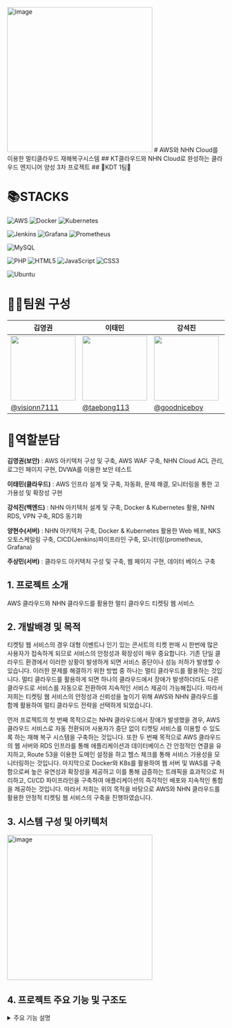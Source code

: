 <img width="336" alt="image" src="https://github.com/user-attachments/assets/5649c53b-d0a9-45e6-98ab-5d0c59721638">
# AWS와 NHN Cloud를 이용한 멀티클라우드 재해복구시스템
## KT클라우드와 NHN Cloud로 완성하는 클라우드 엔지니어 양성 3차 프로젝트 
## 🦁KDT 1팀🐯
<h1>📚STACKS</h1>

![AWS](https://img.shields.io/badge/AWS-%23FF9900.svg?style=for-the-badge&logo=amazon-aws&logoColor=white)
![Docker](https://img.shields.io/badge/docker-%230db7ed.svg?style=for-the-badge&logo=docker&logoColor=white)
![Kubernetes](https://img.shields.io/badge/kubernetes-%23326ce5.svg?style=for-the-badge&logo=kubernetes&logoColor=white)

![Jenkins](https://img.shields.io/badge/jenkins-%232C5263.svg?style=for-the-badge&logo=jenkins&logoColor=white)
![Grafana](https://img.shields.io/badge/grafana-%23F46800.svg?style=for-the-badge&logo=grafana&logoColor=white)
![Prometheus](https://img.shields.io/badge/Prometheus-E6522C?style=for-the-badge&logo=Prometheus&logoColor=white)

![MySQL](https://img.shields.io/badge/mysql-4479A1.svg?style=for-the-badge&logo=mysql&logoColor=white)

![PHP](https://img.shields.io/badge/php-%23777BB4.svg?style=for-the-badge&logo=php&logoColor=white)
![HTML5](https://img.shields.io/badge/html5-%23E34F26.svg?style=for-the-badge&logo=html5&logoColor=white)
![JavaScript](https://img.shields.io/badge/javascript-%23323330.svg?style=for-the-badge&logo=javascript&logoColor=%23F7DF1E)
![CSS3](https://img.shields.io/badge/css3-%231572B6.svg?style=for-the-badge&logo=css3&logoColor=white)

![Ubuntu](https://img.shields.io/badge/Ubuntu-E95420?style=for-the-badge&logo=ubuntu&logoColor=white)


# 👨‍💻팀원 구성

| 김영권     | 이태민    | 강석진   | 양현수    | 주상민   |
|--------------|--------------|--------------|--------------|--------------|
| <img src="https://avatars.githubusercontent.com/u/169283479?v=4" width="150" height="150"/> | <img src="https://avatars.githubusercontent.com/u/105273042?v=4" width="150" height="150"/> | <img src="https://avatars.githubusercontent.com/u/105378841?v=4" width="150" height="150"/> | <img src="https://avatars.githubusercontent.com/u/110795226?v=4" width="150" height="150"/> | <img src="https://avatars.githubusercontent.com/u/158993111?v=4" width="150" height="150"/> |
| [@visionn7111](https://github.com/visionn7111) | [@taebong113](https://github.com/taebong113) | [@goodniceboy](https://github.com/goodniceboy) | [@Dkdneidi](https://github.com/Dkdneidi) | [@sangmin310](https://github.com/sangmin310) |

# 🤸역할분담
**김영권(보안)** : AWS 아키텍처 구성 및 구축, AWS WAF 구축, NHN Cloud ACL 관리, 로그인 페이지 구현, DVWA를 이용한 보안 테스트

**이태민(클라우드)** : AWS 인프라 설계 및 구축, 자동화, 문제 해결, 모니터링을 통한 고가용성 및 확장성 구현

**강석진(백엔드)** : NHN 아키텍처 설계 및 구축, Docker & Kubernetes 활용, NHN RDS, VPN 구축, RDS 동기화

**양현수(서버)** : NHN 아키텍처 구축, Docker & Kubernetes 활용한 Web 배포, NKS 오토스케일링 구축, CICD(Jenkins)파이프라인 구축, 모니터링(prometheus, Grafana)

**주상민(서버)** : 클라우드 아키텍처 구성 및 구축, 웹 페이지 구현, 데이터 베이스 구축

## 1. 프로젝트 소개
AWS 클라우드와 NHN 클라우드를 활용한 멀티 클라우드 티켓팅 웹 서비스

## 2. 개발배경 및 목적
티켓팅 웹 서비스의 경우 대형 이벤트나 인기 있는 콘서트의 티켓 판매 시 한번에 많은 사용자가 접속하게 되므로 서비스의 안정성과 확장성이 매우 중요합니다. 기존 단일 클라우드 환경에서 이러한 상황이 발생하게 되면 서비스 중단이나 성능 저하가 발생할 수 있습니다.
이러한 문제를 해결하기 위한 방법 중 하나는 멀티 클라우드를 활용하는 것입니다. 멀티 클라우드를 활용하게 되면 하나의 클라우드에서 장애가 발생하더라도 다른 클라우드로 서비스를 자동으로 전환하여 지속적인 서비스 제공이 가능해집니다. 따라서 저희는 티켓팅 웹 서비스의 안정성과 신뢰성을 높이기 위해 AWS와 NHN 클라우드를 함께 활용하여 멀티 클라우드 전략을 선택하게 되었습니다.

먼저 프로젝트의 첫 번째 목적으로는 NHN 클라우드에서 장애가 발생했을 경우, AWS 클라우드 서비스로 자동 전환되어 사용자가 중단 없이 티켓팅 서비스를 이용할 수 있도록 하는 재해 복구 시스템을 구축하는 것입니다. 또한 두 번째 목적으로 AWS 클라우드의 웹 서버와 RDS 인프라를 통해 애플리케이션과 데이터베이스 간 안정적인 연결을 유지하고, Route 53을 이용한 도메인 설정을 하고 헬스 체크를 통해 서비스 가용성을 모니터링하는 것입니다. 마지막으로 Docker와 K8s를 활용하여 웹 서버 및 WAS를 구축함으로써 높은 유연성과 확장성을 제공하고 이를 통해 급증하는 트래픽을 효과적으로 처리하고, CI/CD 파이프라인을 구축하여 애플리케이션의 즉각적인 배포와 지속적인 통합을 제공하는 것입니다. 
따라서 저희는 위의 목적을 바탕으로 AWS와 NHN 클라우드를 활용한 안정적 티켓팅 웹 서비스의 구축을 진행하였습니다.

## 3. 시스템 구성 및 아키텍처
<img width="336" alt="image" src="https://github.com/user-attachments/assets/aae70d17-932d-43e9-8736-70ef487617ff">

## 4. 프로젝트 주요 기능 및 구조도
<details>
<summary>주요 기능 설명</summary>
<div markdown="1">       

### AWS - VPN
- 고객 게이트웨이 IP 주소는 `133.186.151.102`(NHN측 VPN 서버)  
  이를 통해 VPN 연결이 이루어짐.
- 해당 VPN은 두 개의 터널로 구성되어 있으며 각 터널은 up 상태를 유지.

### AWS – Application Load Balancer
- 로드밸런서는 웹 서버와 보안 테스트 서버를 관리하는 두 개의 대상 그룹을 설정.
- 평상시에는 웹 서버 대상 그룹에 있는 `web1`과 `web2`로 트래픽 전달.
- 특정 보안 테스트를 위해 도메인 뒤에 `/DVWA` 경로를 사용하면 보안 테스트 서버 DVWA로 트래픽 전달.
- 이렇게 설정하여 평상시에는 웹 서버로 로드밸런싱하고, 보안 테스트 필요시 보안 테스트 서버에만 로드밸런싱 가능.

### AWS – Load Balancer 매핑 정보
- 다중 가용 영역 구성 → 해당 로드 밸런서는 다중 가용 영역에 걸쳐 설정.
- a, c 가용 영역에 각각 서브넷이 매핑되어 있어, 트래픽의 가용성과 내결함성을 보장.
- 각 서브넷은 로드 밸런서가 트래픽을 분산시키는 데 사용.

### AWS – Load Balancer Target Group 설정
- 타겟 그룹 이름: `project-target-group`
- 로드 밸런서: `project-elb`
- 트래픽 포트: `HTTP(80)`
- 대상 유형: `EC2 인스턴스`

### AWS – Load Balancer 대상 인스턴스 상태
- 총 인스턴스 수: 2개
- `webserver1`: ap-northeast-2a 가용 영역
- `webserver2`: ap-northeast-2c 가용 영역
- 상태: 모든 인스턴스 정상(Healthy)

### AWS – Load Balancer 주요 특징
- **고가용성**: 두 개 이상의 가용 영역에 배포된 인스턴스들에 트래픽을 분산.
- **상태 확인**: 로드 밸런서는 정상 인스턴스로만 트래픽을 분산.

### AWS – Auto Scaling
- Auto Scaling은 트래픽에 따라 서버 인스턴스 수를 자동으로 조절.  
  트래픽이 증가하면 인스턴스를 추가로 생성하고, 감소하면 불필요한 인스턴스 종료 → 서비스의 안정성을 유지하고 비용을 절감.
- 원하는 용량이 2개로 설정되어 있으므로, 현재 Healthy 상태의 두 인스턴스가 정상적으로 작동하고 있는 것은 예상된 상황.
- 최대 용량이 3개이므로, 추가적인 인스턴스를 생성할 수 있는 상황이지만 현재 Healthy 상태의 인스턴스는 2개로 유지 → 이는 오토스케일링 그룹이 정상적으로 설정된 대로 동작하고 있다는 것을 의미.
- Unhealthy 상태의 인스턴스가 Terminating 중이므로, 이 인스턴스가 종료되면 원하는 용량인 2개를 유지.

### AWS – RDS
- 엔드포인트로 인스턴스에서 접속.
- 프리티어 – 다중 AZ 배포 X.
- 외부에서 접근 X.

### AWS – EC2 Web Server Instance
- `webserver1`, `webserver2` 두 개의 인스턴스 존재.
- `webserver1`은 Ubuntu, `webserver2`는 Apache.
- 로드밸런싱을 통해 웹 트래픽 부하 분산.

### AWS – EC2 Web 보안 테스트 서버
- DVWA는 보안 연구자와 개발자들이 웹 애플리케이션의 보안 취약점을 학습하고 실습할 수 있도록 설계된 오픈 소스 애플리케이션.
- 웹 방화벽 기능이 정상적으로 작동하는지 확인 가능.
- SQL Injection, XSS 등 테스트 가능.

### AWS – WAF 구조
- AWS WAF를 로드밸런서와 연동 후 ACL을 사용해 보안 규칙을 추가하여 특정 트래픽 제어가 가능.
- AWS가 제공하는 규칙 또는 직접 설정한 규칙을 통해 자유롭게 웹 보안 기능을 추가/제거 가능.
- CloudWatch와 통합되어 있어 실시간으로 로그를 분석하고 경고를 설정할 수 있음. 이를 통해 보안 이벤트를 빠르게 인지하고 대응할 수 있음.

### AWS – WAF 규칙(AWS에서 제공하는 규칙)
- `AWSManagedRulesAdminProtectionRuleSet`: 관리자 페이지와 관련된 취약점을 보호하고 악성 접근을 차단.
- `AWSManagedRulesCommonRuleSet`: 일반적인 웹 공격을 방어. (예를 들어, XSS, CSRF 방어)
- `AWSManagedRulesLinuxRuleSet`: Linux 기반 서버에서 자주 발생하는 공격 패턴을 차단.
- `AWSManagedRulesPHPRuleSet`: PHP 애플리케이션에 특화된 공격 (예를 들어 코드 인젝션을 방어).
- `AWSManagedRulesSQLiRuleSet`: SQL 인젝션 공격을 방어.

### AWS – WAF 규칙(직접 만든 규칙)
- ACL을 이용하여 한국을 제외한 해외 IP를 차단.
- 특정 국가의 IP를 차단함으로써 서버에 대한 위험을 줄일 수 있음.
- 서버에 도달하는 트래픽을 줄여 서버 자원을 효율적으로 사용 가능.

### AWS - DVWA에서의 WAF 보안 테스트 - XSS
- 웹 페이지의 쿠키 값을 출력하는 XSS 스크립트 공격:  
  `<script>alert(document.cookie);</script>`
- 방화벽이 없을 때는 쿠키값이 그대로 출력됨.
- 방화벽이 있을 때는 클라이언트 요청을 차단하고 403 에러 발생.

### AWS - DVWA에서의 WAF 보안 테스트 - SQL Injection
- SQL 인젝션 공격 (`' OR '1'='1`)을 통해 모든 userID의 정보를 열람.  
  시연 영상은 별도 파일 첨부 예정.

### NHN - NKS 구축
- Kubeconfig 파일 → NKS에 있는 정보를 kubectl에 접근 가능하게 함.
- NCR 저장을 위한 Image 저장:  
  docker tag my-php-app:latest ${998a85e2-kr1-registry.container.nhncloud.com/nhn-ncr }/my-php-app:1.0  
  docker push 998a85e2-kr1-registry.container.nhncloud.com/nhn-ncr/my-php-app:1.0

### NHN – 게이트웨이
- NAT 게이트웨이와 인터넷 게이트웨이 설정.

### NHN - CI/CD 구축
#### CI
- Webhook 활용.
- Pipeline 코드 작성.

#### CD
- Deployment.yaml 파일과 Hpa.yaml 파일 작성.
- 부하 → CPU 확인 → Auto Scaling → CPU 확인.  
  command: ["ab", "-n", "100000", "-c", "100", "http://133.186.209.216/"]  
  Apache Benchmark 도구를 사용하여 http://133.186.209.216/ URL에 대해 부하 테스트를 수행.
  - `-n 100000`: 총 100,000개의 요청.
  - `-c 100`: 100개의 동시 연결 사용.

### NHN - RDS for mySQL
- RDS는 데이터베이스 패치 관리, 백업, 복구 등을 자동으로 수행.
- 자동 스케일링을 통해 마스터 인스턴스에 장애가 있을 시 예비 마스터가 마스터 역할 수행.

### NHN - RDS for mySQL 백업
- RDS 백업 설정을 통해 주기적으로 백업 실행 가능.
- 로그를 통해 백업이 정상적으로 실행되었는지 확인 가능.

### NHN - RDS for mySQL 모니터링
- NHN RDS에서 지원하는 모니터링 기능을 통해 RDS의 트래픽 변화량 확인 가능.

### NHN - Block Storage
- NKS로 인스턴스를 생성하여 하나의 인스턴스 당 한 개의 블록 스토리지가 자동으로 생성.
- 블록 스토리지는 여러 개의 인스턴스에서 동시에 연결하여 사용할 수 있으며, 연결이 해제된 블록 스토리지는 다른 인스턴스에 연결하여 사용 가능.
- 스냅샷을 이용해 특정 시점의 블록 스토리지 상태를 저장 및 복구 가능.

## 4. 프로젝트 주요 기능 및 구조도

### AWS - VPN
- 고객 게이트웨이 IP 주소는 `133.186.151.102`(NHN측 VPN 서버)  
  이를 통해 VPN 연결이 이루어짐.
- 해당 VPN은 두 개의 터널로 구성되어 있으며 각 터널은 up 상태를 유지.

### AWS – Application Load Balancer
- 로드밸런서는 웹 서버와 보안 테스트 서버를 관리하는 두 개의 대상 그룹을 설정.
- 평상시에는 웹 서버 대상 그룹에 있는 `web1`과 `web2`로 트래픽 전달.
- 특정 보안 테스트를 위해 도메인 뒤에 `/DVWA` 경로를 사용하면 보안 테스트 서버 DVWA로 트래픽 전달.
- 이렇게 설정하여 평상시에는 웹 서버로 로드밸런싱하고, 보안 테스트 필요시 보안 테스트 서버에만 로드밸런싱 가능.

### AWS – Load Balancer 매핑 정보
- 다중 가용 영역 구성 → 해당 로드 밸런서는 다중 가용 영역에 걸쳐 설정.
- a, c 가용 영역에 각각 서브넷이 매핑되어 있어, 트래픽의 가용성과 내결함성을 보장.
- 각 서브넷은 로드 밸런서가 트래픽을 분산시키는 데 사용.

### AWS – Load Balancer Target Group 설정
- 타겟 그룹 이름: `project-target-group`
- 로드 밸런서: `project-elb`
- 트래픽 포트: `HTTP(80)`
- 대상 유형: `EC2 인스턴스`

### AWS – Load Balancer 대상 인스턴스 상태
- 총 인스턴스 수: 2개
- `webserver1`: ap-northeast-2a 가용 영역
- `webserver2`: ap-northeast-2c 가용 영역
- 상태: 모든 인스턴스 정상(Healthy)

### AWS – Load Balancer 주요 특징
- **고가용성**: 두 개 이상의 가용 영역에 배포된 인스턴스들에 트래픽을 분산.
- **상태 확인**: 로드 밸런서는 정상 인스턴스로만 트래픽을 분산.

### AWS – Auto Scaling
- Auto Scaling은 트래픽에 따라 서버 인스턴스 수를 자동으로 조절.  
  트래픽이 증가하면 인스턴스를 추가로 생성하고, 감소하면 불필요한 인스턴스 종료 → 서비스의 안정성을 유지하고 비용을 절감.
- 원하는 용량이 2개로 설정되어 있으므로, 현재 Healthy 상태의 두 인스턴스가 정상적으로 작동하고 있는 것은 예상된 상황.
- 최대 용량이 3개이므로, 추가적인 인스턴스를 생성할 수 있는 상황이지만 현재 Healthy 상태의 인스턴스는 2개로 유지 → 이는 오토스케일링 그룹이 정상적으로 설정된 대로 동작하고 있다는 것을 의미.
- Unhealthy 상태의 인스턴스가 Terminating 중이므로, 이 인스턴스가 종료되면 원하는 용량인 2개를 유지.

### AWS – RDS
- 엔드포인트로 인스턴스에서 접속.
- 프리티어 – 다중 AZ 배포 X.
- 외부에서 접근 X.

### AWS – EC2 Web Server Instance
- `webserver1`, `webserver2` 두 개의 인스턴스 존재.
- `webserver1`은 Ubuntu, `webserver2`는 Apache.
- 로드밸런싱을 통해 웹 트래픽 부하 분산.

### AWS – EC2 Web 보안 테스트 서버
- DVWA는 보안 연구자와 개발자들이 웹 애플리케이션의 보안 취약점을 학습하고 실습할 수 있도록 설계된 오픈 소스 애플리케이션.
- 웹 방화벽 기능이 정상적으로 작동하는지 확인 가능.
- SQL Injection, XSS 등 테스트 가능.

### AWS – WAF 구조
- AWS WAF를 로드밸런서와 연동 후 ACL을 사용해 보안 규칙을 추가하여 특정 트래픽 제어가 가능.
- AWS가 제공하는 규칙 또는 직접 설정한 규칙을 통해 자유롭게 웹 보안 기능을 추가/제거 가능.
- CloudWatch와 통합되어 있어 실시간으로 로그를 분석하고 경고를 설정할 수 있음. 이를 통해 보안 이벤트를 빠르게 인지하고 대응할 수 있음.

### AWS – WAF 규칙(AWS에서 제공하는 규칙)
- `AWSManagedRulesAdminProtectionRuleSet`: 관리자 페이지와 관련된 취약점을 보호하고 악성 접근을 차단.
- `AWSManagedRulesCommonRuleSet`: 일반적인 웹 공격을 방어. (예를 들어, XSS, CSRF 방어)
- `AWSManagedRulesLinuxRuleSet`: Linux 기반 서버에서 자주 발생하는 공격 패턴을 차단.
- `AWSManagedRulesPHPRuleSet`: PHP 애플리케이션에 특화된 공격 (예를 들어 코드 인젝션을 방어).
- `AWSManagedRulesSQLiRuleSet`: SQL 인젝션 공격을 방어.

### AWS – WAF 규칙(직접 만든 규칙)
- ACL을 이용하여 한국을 제외한 해외 IP를 차단.
- 특정 국가의 IP를 차단함으로써 서버에 대한 위험을 줄일 수 있음.
- 서버에 도달하는 트래픽을 줄여 서버 자원을 효율적으로 사용 가능.

### AWS - DVWA에서의 WAF 보안 테스트 - XSS
- 웹 페이지의 쿠키 값을 출력하는 XSS 스크립트 공격:  
  `<script>alert(document.cookie);</script>`
- 방화벽이 없을 때는 쿠키값이 그대로 출력됨.
- 방화벽이 있을 때는 클라이언트 요청을 차단하고 403 에러 발생.

### AWS - DVWA에서의 WAF 보안 테스트 - SQL Injection
- SQL 인젝션 공격 (`' OR '1'='1`)을 통해 모든 userID의 정보를 열람.  
  시연 영상은 별도 파일 첨부 예정.

### NHN - NKS 구축
- Kubeconfig 파일 → NKS에 있는 정보를 kubectl에 접근 가능하게 함.
- NCR 저장을 위한 Image 저장:  
  docker tag my-php-app:latest ${998a85e2-kr1-registry.container.nhncloud.com/nhn-ncr }/my-php-app:1.0  
  docker push 998a85e2-kr1-registry.container.nhncloud.com/nhn-ncr/my-php-app:1.0

### NHN – 게이트웨이
- NAT 게이트웨이와 인터넷 게이트웨이 설정.

### NHN - CI/CD 구축
#### CI
- Webhook 활용.
- Pipeline 코드 작성.

#### CD
- Deployment.yaml 파일과 Hpa.yaml 파일 작성.
- 부하 → CPU 확인 → Auto Scaling → CPU 확인.  
  command: ["ab", "-n", "100000", "-c", "100", "http://133.186.209.216/"]  
  Apache Benchmark 도구를 사용하여 http://133.186.209.216/ URL에 대해 부하 테스트를 수행.
  - `-n 100000`: 총 100,000개의 요청.
  - `-c 100`: 100개의 동시 연결 사용.

### NHN - RDS for mySQL
- RDS는 데이터베이스 패치 관리, 백업, 복구 등을 자동으로 수행.
- 자동 스케일링을 통해 마스터 인스턴스에 장애가 있을 시 예비 마스터가 마스터 역할 수행.

### NHN - RDS for mySQL 백업
- RDS 백업 설정을 통해 주기적으로 백업 실행 가능.
- 로그를 통해 백업이 정상적으로 실행되었는지 확인 가능.

### NHN - RDS for mySQL 모니터링
- NHN RDS에서 지원하는 모니터링 기능을 통해 RDS의 트래픽 변화량 확인 가능.

### NHN - Block Storage
- NKS로 인스턴스를 생성하여 하나의 인스턴스 당 한 개의 블록 스토리지가 자동으로 생성.
- 블록 스토리지는 여러 개의 인스턴스에서 동시에 연결하여 사용할 수 있으며, 연결이 해제된 블록 스토리지는 다른 인스턴스에 연결하여 사용 가능.
- 스냅샷을 이용해 특정 시점의 블록 스토리지 상태를 저장 및 복구 가능.


</div>
</details>








